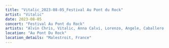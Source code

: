 ```yaml
---
title: "Vitalic_2023-08-05_Festival Au Pont du Rock"
artist: "Vitalic"
date: 2023-08-05
concert: "Festival Au Pont du Rock"
artists: "Alvin Chris, Vitalic, Anna Calvi, Lorenzo, Angele, Caballero & JeanJass, anetha, Alvvays, Bernard Lavilliers, Arctic Monkeys, Ayron Jones, Âme, POGO CAR CRASH CONTROL, Apashe, angel cara, Alex G, 47ter, Clavicule, Amelie Lens, Blend of stones, Alissic"
location: "Au Pont Du Rock"
location_details: "Malestroit, France"
---
```

